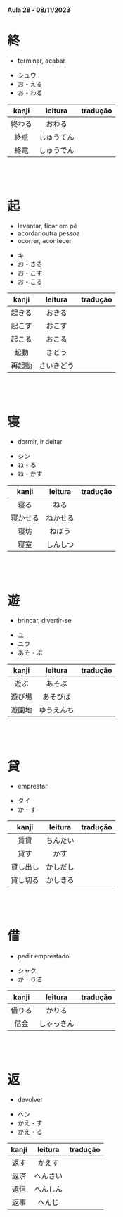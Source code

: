 #### Aula 28 - 08/11/2023


# 終

- terminar, acabar

<ul><li>シュウ</li><li>お・える</li><li>お・わる</li></ul>

| kanji | leitura | tradução |
|:---:|:---:|:---:|
| 終わる | おわる |  |
| 終点 | しゅうてん |  |
| 終電 | しゅうでん |  |

<br><br>


# 起

<ul><li>levantar, ficar em pé</li><li>acordar outra pessoa</li><li>ocorrer, acontecer</li></ul>

<ul><li>キ</li><li>お・きる</li><li>お・こす</li><li>お・こる</li></ul>

| kanji | leitura | tradução |
|:---:|:---:|:---:|
| 起きる | おきる |  |
| 起こす | おこす |  |
| 起こる | おこる |  |
| 起動 | きどう |  |
| 再起動 | さいきどう |  |

<br><br>


# 寝

- dormir, ir deitar

<ul><li>シン</li><li>ね・る</li><li>ね・かす</li></ul>

| kanji | leitura | tradução |
|:---:|:---:|:---:|
| 寝る | ねる |  |
| 寝かせる | ねかせる |  |
| 寝坊 | ねぼう |  |
| 寝室 | しんしつ |  |

<br><br>


# 遊

- brincar, divertir-se

<ul><li>ユ</li><li>ユウ</li><li>あそ・ぶ</li></ul>

| kanji | leitura | tradução |
|:---:|:---:|:---:|
| 遊ぶ | あそぶ |  |
| 遊び場 | あそびば |  |
| 遊園地 | ゆうえんち |  |

<br><br>


# 貸

- emprestar

<ul><li>タイ</li><li>か・す</li></ul>

| kanji | leitura | tradução |
|:---:|:---:|:---:|
| 賃貸 | ちんたい |  |
| 貸す | かす |  |
| 貸し出し | かしだし |  |
| 貸し切る | かしきる |  |

<br><br>


# 借

- pedir emprestado

<ul><li>シャク</li><li>か・りる</li></ul>

| kanji | leitura | tradução |
|:---:|:---:|:---:|
| 借りる | かりる |  |
| 借金 | しゃっきん |  |

<br><br>


# 返

- devolver

<ul><li>ヘン</li><li>かえ・す</li><li>かえ・る</li></ul>

| kanji | leitura | tradução |
|:---:|:---:|:---:|
| 返す | かえす |  |
| 返済 | へんさい |  |
| 返信 | へんしん |  |
| 返事 | へんじ |  |